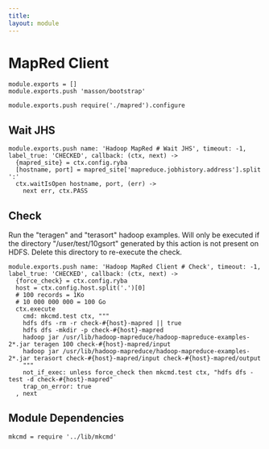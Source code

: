 ```yaml
---
title: 
layout: module
---
```


# MapRed Client

    module.exports = []
    module.exports.push 'masson/bootstrap'

    module.exports.push require('./mapred').configure

## Wait JHS

    module.exports.push name: 'Hadoop MapRed # Wait JHS', timeout: -1, label_true: 'CHECKED', callback: (ctx, next) ->
      {mapred_site} = ctx.config.ryba
      [hostname, port] = mapred_site['mapreduce.jobhistory.address'].split ':'
      ctx.waitIsOpen hostname, port, (err) ->
        next err, ctx.PASS

## Check

Run the "teragen" and "terasort" hadoop examples. Will only
be executed if the directory "/user/test/10gsort" generated 
by this action is not present on HDFS. Delete this directory 
to re-execute the check.

    module.exports.push name: 'Hadoop MapRed Client # Check', timeout: -1, label_true: 'CHECKED', callback: (ctx, next) ->
      {force_check} = ctx.config.ryba
      host = ctx.config.host.split('.')[0]
      # 100 records = 1Ko
      # 10 000 000 000 = 100 Go
      ctx.execute
        cmd: mkcmd.test ctx, """
        hdfs dfs -rm -r check-#{host}-mapred || true
        hdfs dfs -mkdir -p check-#{host}-mapred
        hadoop jar /usr/lib/hadoop-mapreduce/hadoop-mapreduce-examples-2*.jar teragen 100 check-#{host}-mapred/input
        hadoop jar /usr/lib/hadoop-mapreduce/hadoop-mapreduce-examples-2*.jar terasort check-#{host}-mapred/input check-#{host}-mapred/output
        """
        not_if_exec: unless force_check then mkcmd.test ctx, "hdfs dfs -test -d check-#{host}-mapred"
        trap_on_error: true
      , next

## Module Dependencies

    mkcmd = require '../lib/mkcmd'



